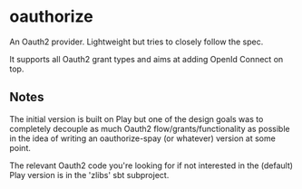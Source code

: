 oauthorize
==========

An Oauth2 provider. Lightweight but tries to closely follow the spec.

It supports all Oauth2 grant types and aims at adding OpenId Connect on top.

## Notes ##

The initial version is built on Play but one of the design goals was to completely
decouple as much Oauth2 flow/grants/functionality as possible in the idea of writing
an oauthorize-spay (or whatever) version at some point.

The relevant Oauth2 code you're looking for if not interested in the (default) Play
version is in the 'zlibs' sbt subproject.
